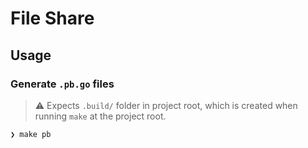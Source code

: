 # File Share

## Usage

### Generate `.pb.go` files

> ⚠️  Expects `.build/` folder in project root, which is created when running `make` at the project root.

```
❯ make pb
```
